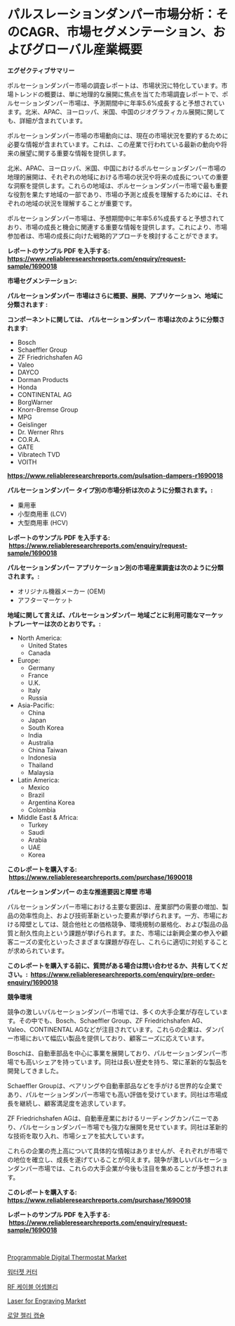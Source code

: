<p><h1>パルスレーションダンパー市場分析：そのCAGR、市場セグメンテーション、およびグローバル産業概要</h1></p><p><strong>エグゼクティブサマリー</strong></p>
<p><p>ポルセーションダンパー市場の調査レポートは、市場状況に特化しています。市場トレンドの概要は、単に地理的な展開に焦点を当てた市場調査レポートで、ポルセーションダンパー市場は、予測期間中に年率5.6%成長すると予想されています。北米、APAC、ヨーロッパ、米国、中国のジオグラフィカル展開に関しても、詳細が含まれています。 </p><p>ポルセーションダンパー市場の市場動向には、現在の市場状況を要約するために必要な情報が含まれています。これは、この産業で行われている最新の動向や将来の展望に関する重要な情報を提供します。 </p><p>北米、APAC、ヨーロッパ、米国、中国におけるポルセーションダンパー市場の地理的展開は、それぞれの地域における市場の状況や将来の成長についての重要な洞察を提供します。これらの地域は、ポルセーションダンパー市場で最も重要な役割を果たす地域の一部であり、市場の予測と成長を理解するためには、それぞれの地域の状況を理解することが重要です。 </p><p>ポルセーションダンパー市場は、予想期間中に年率5.6%成長すると予想されており、市場の成長と機会に関連する重要な情報を提供します。これにより、市場参加者は、市場の成長に向けた戦略的アプローチを検討することができます。</p></p>
<p><strong>レポートのサンプル PDF を入手する: <a href="https://www.reliableresearchreports.com/enquiry/request-sample/1690018">https://www.reliableresearchreports.com/enquiry/request-sample/1690018</a></strong></p>
<p><strong>市場セグメンテーション:</strong></p>
<p><strong> パルセーションダンパー 市場はさらに概要、展開、アプリケーション、地域に分類されます :</strong></p>
<p><strong>コンポーネントに関しては、 パルセーションダンパー 市場は次のように分類されます: &nbsp;</strong></p>
<p><ul><li>Bosch</li><li>Schaeffler Group</li><li>ZF Friedrichshafen AG</li><li>Valeo</li><li>DAYCO</li><li>Dorman Products</li><li>Honda</li><li>CONTINENTAL AG</li><li>BorgWarner</li><li>Knorr-Bremse Group</li><li>MPG</li><li>Geislinger</li><li>Dr. Werner Rhrs</li><li>CO.R.A.</li><li>GATE</li><li>Vibratech TVD</li><li>VOITH</li></ul></p>
<p><strong><a href="https://www.reliableresearchreports.com/pulsation-dampers-r1690018">https://www.reliableresearchreports.com/pulsation-dampers-r1690018</a></strong></p>
<p><strong> パルセーションダンパー タイプ別の市場分析は次のように分類されます。:</strong></p>
<p><ul><li>乗用車</li><li>小型商用車 (LCV)</li><li>大型商用車 (HCV)</li></ul></p>
<p><strong>レポートのサンプル PDF を入手する: &nbsp;<a href="https://www.reliableresearchreports.com/enquiry/request-sample/1690018">https://www.reliableresearchreports.com/enquiry/request-sample/1690018</a></strong></p>
<p><strong> パルセーションダンパー アプリケーション別の市場産業調査は次のように分類されます。:</strong></p>
<p><ul><li>オリジナル機器メーカー (OEM)</li><li>アフターマーケット</li></ul></p>
<p><strong>地域に関して言えば、パルセーションダンパー 地域ごとに利用可能なマーケットプレーヤーは次のとおりです。:</strong></p>
<p><ul>
    <li>
        North America:
        <ul>
            <li>United States</li>
            <li>Canada</li>
        </ul>
    </li>
    <li>
        Europe:
        <ul>
            <li>Germany</li>
            <li>France</li>
            <li>U.K.</li>
            <li>Italy</li>
            <li>Russia</li>
        </ul>
    </li>
    <li>
        Asia-Pacific:
        <ul>
            <li>China</li>
            <li>Japan</li>
            <li>South Korea</li>
            <li>India</li>
            <li>Australia</li>
            <li>China Taiwan</li>
            <li>Indonesia</li>
            <li>Thailand</li>
            <li>Malaysia</li>
        </ul>
    </li>
    <li>
        Latin America:
        <ul>
            <li>Mexico</li>
            <li>Brazil</li>
            <li>Argentina Korea</li>
            <li>Colombia</li>
        </ul>
    </li>
    <li>
        Middle East & Africa:
        <ul>
            <li>Turkey</li>
            <li>Saudi</li>
            <li>Arabia</li>
            <li>UAE</li>
            <li>Korea</li>
        </ul>
    </li>
    </ul></p>
<p><strong>このレポートを購入する: &nbsp;<a href="https://www.reliableresearchreports.com/purchase/1690018">https://www.reliableresearchreports.com/purchase/1690018</a></strong></p>
<p><strong>パルセーションダンパー の主な推進要因と障壁 市場</strong></p>
<p><p>パルセーションダンパー市場における主要な要因は、産業部門の需要の増加、製品の効率性向上、および技術革新といった要素が挙げられます。一方、市場における障壁としては、競合他社との価格競争、環境規制の厳格化、および製品の品質と耐久性向上という課題が挙げられます。また、市場には新興企業の参入や顧客ニーズの変化といったさまざまな課題が存在し、これらに適切に対処することが求められています。</p></p>
<p><strong>このレポートを購入する前に、質問がある場合は問い合わせるか、共有してください。:&nbsp; <a href="https://www.reliableresearchreports.com/enquiry/pre-order-enquiry/1690018">https://www.reliableresearchreports.com/enquiry/pre-order-enquiry/1690018</a></strong></p>
<p><strong>競争環境</strong></p>
<p><p>競争の激しいパルセーションダンパー市場では、多くの大手企業が存在しています。その中でも、Bosch、Schaeffler Group、ZF Friedrichshafen AG、Valeo、CONTINENTAL AGなどが注目されています。これらの企業は、ダンパー市場において幅広い製品を提供しており、顧客ニーズに応えています。</p><p>Boschは、自動車部品を中心に事業を展開しており、パルセーションダンパー市場でも高いシェアを持っています。同社は長い歴史を持ち、常に革新的な製品を開発してきました。</p><p>Schaeffler Groupは、ベアリングや自動車部品などを手がける世界的な企業であり、パルセーションダンパー市場でも高い評価を受けています。同社は市場成長を継続し、顧客満足度を追求しています。</p><p>ZF Friedrichshafen AGは、自動車産業におけるリーディングカンパニーであり、パルセーションダンパー市場でも強力な展開を見せています。同社は革新的な技術を取り入れ、市場シェアを拡大しています。</p><p>これらの企業の売上高について具体的な情報はありませんが、それぞれが市場での地位を確立し、成長を遂げていることが伺えます。競争が激しいパルセーションダンパー市場では、これらの大手企業が今後も注目を集めることが予想されます。</p></p>
<p><strong>このレポートを購入する: &nbsp; <a href="https://www.reliableresearchreports.com/purchase/1690018">https://www.reliableresearchreports.com/purchase/1690018</a></strong></p>
<p><strong>レポートのサンプル PDF を入手する: &nbsp;<a href="https://www.reliableresearchreports.com/enquiry/request-sample/1690018">https://www.reliableresearchreports.com/enquiry/request-sample/1690018</a></strong><strong></strong></p>
<p>&nbsp;</p>
<p><p><a href="https://github.com/lataunyatinikmelvin59ilbd0dv/Market-Research-Report-List-2/blob/main/programmable-digital-thermostat-market.md">Programmable Digital Thermostat Market</a></p><p><a href="https://medium.com/@bobbyreitenberg879562023/%EC%88%98%EC%95%95%EC%A0%88%EB%8B%A8%EA%B8%B0-%EC%8B%9C%EC%9E%A5-%EC%A0%90%EC%9C%A0%EC%9C%A8-%EB%B3%80%ED%99%94-%EB%B0%8F-%EC%8B%9C%EC%9E%A5-%EC%84%B1%EC%9E%A5-%ED%8A%B8%EB%A0%8C%EB%93%9C-2024%EB%85%84%EB%B6%80%ED%84%B0-2031%EB%85%84%EA%B9%8C%EC%A7%80-7109009ab9d3">워터젯 커터</a></p><p><a href="https://medium.com/@sillysally687568/rf-%EC%BC%80%EC%9D%B4%EB%B8%94-%EC%96%B4%EC%85%88%EB%B8%94%EB%A6%AC-%EC%8B%9C%EC%9E%A5-%EC%9D%B8%EC%82%AC%EC%9D%B4%ED%8A%B8-%EC%8B%9C%EC%9E%A5-%EB%8F%99%ED%96%A5-%EC%84%B1%EC%9E%A5-2024%EB%85%84%EB%B6%80%ED%84%B0-2031%EB%85%84%EA%B9%8C%EC%A7%80-%EC%98%88%EC%B8%A1%EB%90%9C-%EA%B2%83-f09efcffc7f7">RF 케이블 어셈블리</a></p><p><a href="https://github.com/pgtimber/Market-Research-Report-List-2/blob/main/laser-for-engraving-market.md">Laser for Engraving Market</a></p><p><a href="https://github.com/sammyUltyylrich9067856/Market-Research-Report-List-1/blob/main/854497130378.md">로얄 젤리 캡슐</a></p></p>